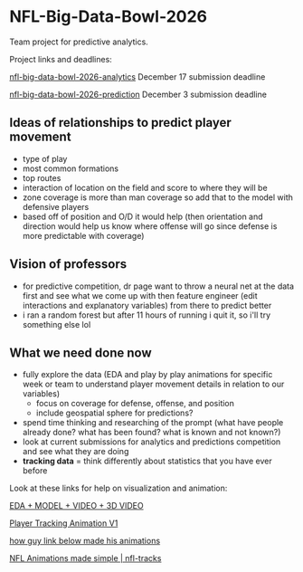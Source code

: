 # NFL-Big-Data-Bowl-2026
Team project for predictive analytics. 

Project links and deadlines: 

[nfl-big-data-bowl-2026-analytics](https://www.kaggle.com/competitions/nfl-big-data-bowl-2026-analytics) December 17 submission deadline

[nfl-big-data-bowl-2026-prediction](https://www.kaggle.com/competitions/nfl-big-data-bowl-2026-prediction) December 3 submission deadline

 ## Ideas of relationships to predict player movement
- type of play
- most common formations
- top routes
- interaction of location on the field and score to where they will be
- zone coverage is more than man coverage so add that to the model with defensive players
- based off of position and O/D it would help (then orientation and direction would help us know where offense will go since defense is more predictable with coverage)

## Vision of professors 
- for predictive competition, dr page want to throw a neural net at the data first and see what we come up with then feature engineer (edit interactions and explanatory variables) from there to predict better
- i ran a random forest but after 11 hours of running i quit it, so i'll try something else lol

## What we need done now
- fully explore the data (EDA and play by play animations for specific week or team to understand player movement details in relation to our variables)
  - focus on coverage for defense, offense, and position
  - include geospatial sphere for predictions?
- spend time thinking and researching of the prompt (what have people already done? what has been found? what is known and not known?)
- look at current submissions for analytics and predictions competition and see what they are doing
- **tracking data** = think differently about statistics that you have ever before

Look at these links for help on visualization and animation: 

[EDA + MODEL + VIDEO + 3D VIDEO](https://www.kaggle.com/code/taylorsamarel/eda-model-video-3d-video) 

[ Player Tracking Animation V1](https://www.kaggle.com/code/dedquoc/nfl-bdb-2026-player-tracking-animation-v1)

[how guy link below made his animations](https://www.kaggle.com/code/mohammedshammeer/package-for-animating-tracking-visualization)

[NFL Animations made simple | nfl-tracks](https://www.kaggle.com/code/mohammedshammeer/nfl-animations-made-simple-nfl-tracks)
